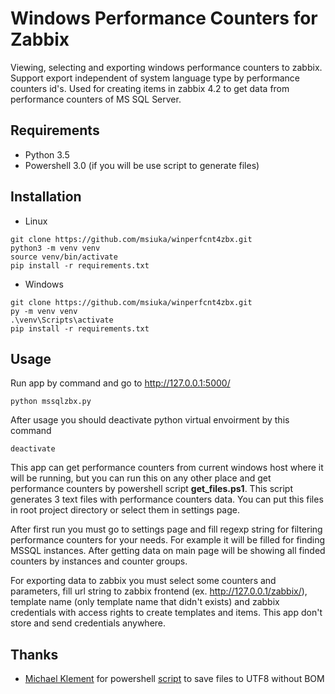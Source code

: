 # Windows Performance Counters for Zabbix
Viewing, selecting and exporting windows performance counters to zabbix. Support export independent of system language type by performance counters id's. 
Used for creating items in zabbix 4.2 to get data from performance counters of MS SQL Server.
## Requirements
* Python 3.5
* Powershell 3.0 (if you will be use script to generate files)

## Installation
* Linux
```shell
git clone https://github.com/msiuka/winperfcnt4zbx.git
python3 -m venv venv
source venv/bin/activate
pip install -r requirements.txt
```
* Windows
```shell
git clone https://github.com/msiuka/winperfcnt4zbx.git
py -m venv venv
.\venv\Scripts\activate
pip install -r requirements.txt
```

## Usage
Run app by command and go to http://127.0.0.1:5000/
```shell
python mssqlzbx.py
```
After usage you should deactivate python virtual envoirment by this command
```shell
deactivate
```
This app can get performance counters from current windows host where it will be running, but you can run this on any other place and get performance counters by powershell script **get_files.ps1**. This script generates 3 text files with performance counters data. You can put this files in root project directory or select them in settings page.

After first run you must go to settings page and fill regexp string for filtering performance counters for your needs. For example it will be filled for finding MSSQL instances. After getting data on main page will be showing all finded counters by instances and counter groups.

For exporting data to zabbix you must select some counters and parameters, fill url string to zabbix frontend (ex. http://127.0.0.1/zabbix/), template name (only template name that didn't exists) and zabbix credentials with access rights to create templates and items. This app don't store and send credentials anywhere.

## Thanks
* [Michael Klement](https://github.com/mklement0) for powershell [script](https://gist.github.com/mklement0/8689b9b5123a9ba11df7214f82a673be) to save files to UTF8 without BOM
